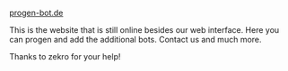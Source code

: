 [progen-bot.de]("https://progen-bot.de")

This is the website that is still online besides our web interface. 
Here you can progen and add the additional bots. Contact us and much more.

Thanks to zekro for your help!